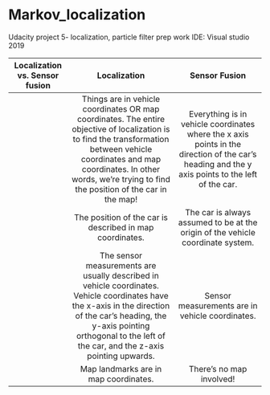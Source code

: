 # Markov_localization
Udacity project 5- localization, particle filter prep work 
IDE: Visual studio 2019

|Localization vs. Sensor fusion | Localization |Sensor Fusion |
| :---:                         | :-:          | :-:          |
|                               | Things are in vehicle coordinates OR map coordinates. The entire objective of localization is to find the transformation between vehicle coordinates and map coordinates. In other words, we’re trying to find the position of the car in the map!|	Everything is in vehicle coordinates where the x axis points in the direction of the car’s heading and the y axis points to the left of the car.|
|                               |The position of the car is described in map coordinates.|	The car is always assumed to be at the origin of the vehicle coordinate system.|
|                               |The sensor measurements are usually described in vehicle coordinates. Vehicle coordinates have the x-axis in the direction of the car’s heading, the y-axis pointing orthogonal to the left of the car, and the z-axis pointing upwards.	| Sensor measurements are in vehicle coordinates.|
|                               |Map landmarks are in map coordinates.|	There’s no map involved!|
